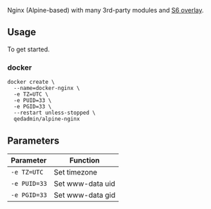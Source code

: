 Nginx (Alpine-based) with many 3rd-party modules and [S6 overlay](https://github.com/just-containers/s6-overlay).

## Usage

To get started.

### docker

```
docker create \
  --name=docker-nginx \
  -e TZ=UTC \
  -e PUID=33 \
  -e PGID=33 \
  --restart unless-stopped \
  qedadmin/alpine-nginx
```

## Parameters


| Parameter | Function |
| :---- | --- |
| `-e TZ=UTC` | Set timezone |
| `-e PUID=33` | Set www-data uid |
| `-e PGID=33` | Set www-data gid |
